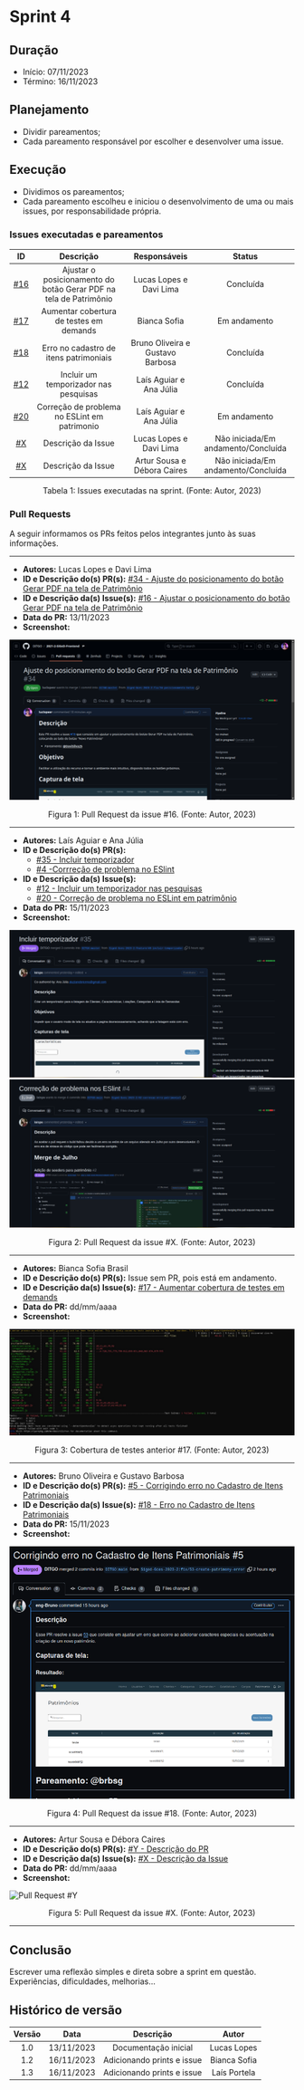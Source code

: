 # Sprint 4

## Duração
- Início: 07/11/2023
- Término: 16/11/2023

## Planejamento
- Dividir pareamentos;
- Cada pareamento responsável por escolher e desenvolver uma issue.

## Execução
- Dividimos os pareamentos;
- Cada pareamento escolheu e iniciou o desenvolvimento de uma ou mais issues, por responsabilidade própria.

### Issues executadas e pareamentos
| ID | Descrição | Responsáveis | Status |
| :--: | :-----: | :----------: | :----: |
| [#16](https://github.com/Siged-Gces-2023-2/2023.2-SIGeD-GCES-Doc/issues/16) | Ajustar o posicionamento do botão Gerar PDF na tela de Patrimônio | Lucas Lopes e Davi Lima | Concluída |
| [#17](https://github.com/Siged-Gces-2023-2/2023.2-SIGeD-GCES-Doc/issues/17) | Aumentar cobertura de testes em demands | Bianca Sofia | Em andamento |
| [#18](https://github.com/Siged-Gces-2023-2/2023.2-SIGeD-GCES-Doc/issues/18) | Erro no cadastro de itens patrimoniais | Bruno Oliveira e Gustavo Barbosa | Concluída |
| [#12](https://github.com/Siged-Gces-2023-2/2023.2-SIGeD-GCES-Doc/issues/12) | Incluir um temporizador nas pesquisas  | Laís Aguiar e Ana Júlia | Concluída |
| [#20](https://github.com/Siged-Gces-2023-2/2023.2-SIGeD-GCES-Doc/issues/20) | Correção de problema no ESLint em patrimonio  | Laís Aguiar e Ana Júlia | Em andamento |
| [#X]() | Descrição da Issue | Lucas Lopes e Davi Lima | Não iniciada/Em andamento/Concluída |
| [#X]() | Descrição da Issue | Artur Sousa e Débora Caires | Não iniciada/Em andamento/Concluída |

<figcaption align="center">Tabela 1: Issues executadas na sprint. (Fonte: Autor, 2023)</figcaption>

### Pull Requests
A seguir informamos os PRs feitos pelos integrantes junto às suas informações.

---

- **Autores:** Lucas Lopes e Davi Lima
- **ID e Descrição do(s) PR(s):** [#34 - Ajuste do posicionamento do botão Gerar PDF na tela de Patrimônio](https://github.com/DITGO/2021-2-SiGeD-Frontend/pull/34)
- **ID e Descrição da(s) Issue(s):** [#16 - Ajustar o posicionamento do botão Gerar PDF na tela de Patrimônio](https://github.com/Siged-Gces-2023-2/2023.2-SIGeD-GCES-Doc/issues/16)
- **Data do PR:** 13/11/2023
- **Screenshot:**

![Pull Request #34](../assets/pullRequests/pr34.png)


<figcaption align="center">Figura 1: Pull Request da issue #16. (Fonte: Autor, 2023)</figcaption>

---

- **Autores:** Laís Aguiar e Ana Júlia
- **ID e Descrição do(s) PR(s):** 
    - [#35 - Incluir temporizador](https://github.com/DITGO/2021-2-SiGeD-Frontend/pull/35)
    - [#4 -Corrreção de problema no ESlint](https://github.com/DITGO/2021-2-SiGeD-Patrimonio/pull/4)
- **ID e Descrição da(s) Issue(s):** 
    - [#12 - Incluir um temporizador nas pesquisas](https://github.com/Siged-Gces-2023-2/2023.2-SIGeD-GCES-Doc/issues/12)
    - [#20 - Correção de problema no ESLint em patrimônio](https://github.com/Siged-Gces-2023-2/2023.2-SIGeD-GCES-Doc/issues/20)
- **Data do PR:** 15/11/2023
- **Screenshot:**

![Pull Request #35](../assets/pullRequests/pr-35.png)
![Pull Request #4](../assets/pullRequests/pr-4-patrimonio.png)

<figcaption align="center">Figura 2: Pull Request da issue #X. (Fonte: Autor, 2023)</figcaption>

---

- **Autores:** Bianca Sofia Brasil
- **ID e Descrição do(s) PR(s):** Issue sem PR, pois está em andamento.
- **ID e Descrição da(s) Issue(s):** [#17 - Aumentar cobertura de testes em demands](https://github.com/Siged-Gces-2023-2/2023.2-SIGeD-GCES-Doc/issues/17)
- **Data do PR:** dd/mm/aaaa
- **Screenshot:**

![Pull Request #Y](../assets/development/cobertura_demands.jpeg)


<figcaption align="center">Figura 3: Cobertura de testes anterior #17. (Fonte: Autor, 2023)</figcaption>

---

- **Autores:** Bruno Oliveira e Gustavo Barbosa
- **ID e Descrição do(s) PR(s):** [#5 - Corrigindo erro no Cadastro de Itens Patrimoniais](https://github.com/DITGO/2021-2-SiGeD-Patrimonio/pull/5)
- **ID e Descrição da(s) Issue(s):** [#18 - Erro no Cadastro de Itens Patrimoniais](https://github.com/Siged-Gces-2023-2/2023.2-SIGeD-GCES-Doc/issues/18)
- **Data do PR:** 15/11/2023
- **Screenshot:**

![Pull Request #5](../assets/pullRequests/pull-05-patrimonio.png)

<figcaption align="center">Figura 4: Pull Request da issue #18. (Fonte: Autor, 2023)</figcaption>

---

- **Autores:** Artur Sousa e Débora Caires
- **ID e Descrição do(s) PR(s):** [#Y - Descrição do PR]()
- **ID e Descrição da(s) Issue(s):** [#X - Descrição da Issue]()
- **Data do PR:** dd/mm/aaaa
- **Screenshot:**

![Pull Request #Y](../assets/pullRequests/)

<figcaption align="center">Figura 5: Pull Request da issue #X. (Fonte: Autor, 2023)</figcaption>

---

## Conclusão
Escrever uma reflexão simples e direta sobre a sprint em questão. Experiências, dificuldades, melhorias...

## Histórico de versão
| Versão | Data | Descrição | Autor |
| :----: | :--: | :-------: | :---: |
| 1.0 | 13/11/2023 | Documentação inicial | Lucas Lopes |
| 1.2 | 16/11/2023 | Adicionando prints e issue | Bianca Sofia |
| 1.3 | 16/11/2023 | Adicionando prints e issue | Laís Portela |